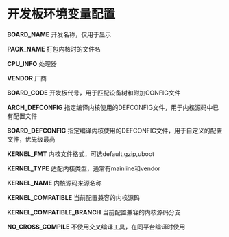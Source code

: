 # 开发板环境变量配置

**BOARD_NAME** 开发名称，仅用于显示

**PACK_NAME** 打包内核时的文件名

**CPU_INFO** 处理器

**VENDOR** 厂商

**BOARD_CODE** 开发板代号，用于匹配设备树和附加CONFIG文件

**ARCH_DEFCONFIG** 指定编译内核使用的DEFCONFIG文件，用于内核源码中已有配置文件

**BOARD_DEFCONFIG** 指定编译内核使用的DEFCONFIG文件，用于自定义的配置文件，优先级最高

**KERNEL_FMT** 内核文件格式，可选default,gzip,uboot

**KERNEL_TYPE** 适配内核类型，通常有mainline和vendor

**KERNEL_NAME** 内核源码来源名称

**KERNEL_COMPATIBLE** 当前配置兼容的内核源码

**KERNEL_COMPATIBLE_BRANCH** 当前配置兼容的内核源码分支

**NO_CROSS_COMPILE** 不使用交叉编译工具，在同平台编译时使用
